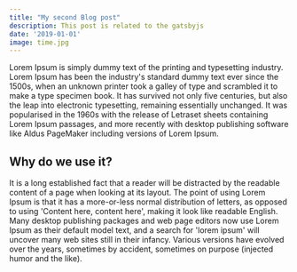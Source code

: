 ```yaml
---
title: "My second Blog post"
description: This post is related to the gatsbyjs
date: '2019-01-01'
image: time.jpg
---
```


Lorem Ipsum is simply dummy text of the printing and typesetting industry.
Lorem Ipsum has been the industry's standard dummy text ever since the 1500s,
when an unknown printer took a galley of type and scrambled it to make a type
specimen book. It has survived not only five centuries, but also the leap into
electronic typesetting, remaining essentially unchanged. It was popularised in
the 1960s with the release of Letraset sheets containing Lorem Ipsum passages,
and more recently with desktop publishing software like Aldus PageMaker
including versions of Lorem Ipsum.

## Why do we use it?

It is a long established fact that a reader will be distracted by the
readable content of a page when looking at its layout. The point of using
Lorem Ipsum is that it has a more-or-less normal distribution of letters,
as opposed to using 'Content here, content here', making it look like readable
English. Many desktop publishing packages and web page editors now use Lorem Ipsum
as their default model text, and a search for 'lorem ipsum' will uncover many web
sites still in their infancy. Various versions have evolved over the years, sometimes
by accident, sometimes on purpose (injected humor and the like).